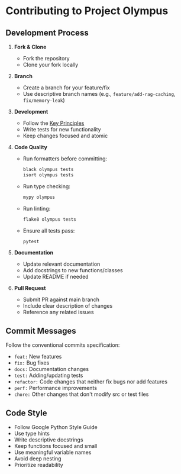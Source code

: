 # Contributing to Project Olympus

## Development Process

1. **Fork & Clone**
   - Fork the repository
   - Clone your fork locally

2. **Branch**
   - Create a branch for your feature/fix
   - Use descriptive branch names (e.g., `feature/add-rag-caching`, `fix/memory-leak`)

3. **Development**
   - Follow the [Key Principles](README.md#key-principles)
   - Write tests for new functionality
   - Keep changes focused and atomic

4. **Code Quality**
   - Run formatters before committing:
     ```bash
     black olympus tests
     isort olympus tests
     ```
   - Run type checking:
     ```bash
     mypy olympus
     ```
   - Run linting:
     ```bash
     flake8 olympus tests
     ```
   - Ensure all tests pass:
     ```bash
     pytest
     ```

5. **Documentation**
   - Update relevant documentation
   - Add docstrings to new functions/classes
   - Update README if needed

6. **Pull Request**
   - Submit PR against main branch
   - Include clear description of changes
   - Reference any related issues

## Commit Messages

Follow the conventional commits specification:
- `feat:` New features
- `fix:` Bug fixes
- `docs:` Documentation changes
- `test:` Adding/updating tests
- `refactor:` Code changes that neither fix bugs nor add features
- `perf:` Performance improvements
- `chore:` Other changes that don't modify src or test files

## Code Style

- Follow Google Python Style Guide
- Use type hints
- Write descriptive docstrings
- Keep functions focused and small
- Use meaningful variable names
- Avoid deep nesting
- Prioritize readability
